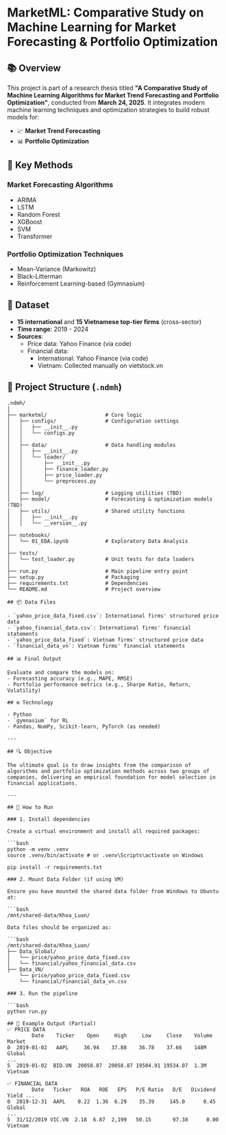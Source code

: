 # MarketML: Comparative Study on Machine Learning for Market Forecasting & Portfolio Optimization

## 📚 Overview

This project is part of a research thesis titled **"A Comparative Study of Machine Learning Algorithms for Market Trend Forecasting and Portfolio Optimization"**, conducted from **March 24, 2025**. It integrates modern machine learning techniques and optimization strategies to build robust models for:

- 📈 **Market Trend Forecasting**
- 📊 **Portfolio Optimization**

## 🧠 Key Methods

### Market Forecasting Algorithms
- ARIMA
- LSTM
- Random Forest
- XGBoost
- SVM
- Transformer

### Portfolio Optimization Techniques
- Mean-Variance (Markowitz)
- Black-Litterman
- Reinforcement Learning-based (Gymnasium)

## 🏢 Dataset

- **15 international** and **15 Vietnamese top-tier firms** (cross-sector)
- **Time range**: 2019 - 2024
- **Sources**:
  - Price data: Yahoo Finance (via code)
  - Financial data: 
    - International: Yahoo Finance (via code)
    - Vietnam: Collected manually on vietstock.vn

## 📁 Project Structure (`.ndmh`)

```plaintext
.ndmh/
│
├── marketml/                   # Core logic
│   ├── configs/                # Configuration settings
│   │   ├── __init__.py
│   │   └── configs.py
│   │
│   ├── data/                   # Data handling modules
│   │   ├── __init__.py
│   │   └── loader/
│   │       ├── __init__.py
│   │       ├── finance_loader.py
│   │       ├── price_loader.py
│   │       └── preprocess.py
│   │
│   ├── log/                    # Logging utilities (TBD)
│   ├── model/                  # Forecasting & optimization models (TBD)
│   ├── utils/                  # Shared utility functions
│   │   ├── __init__.py
│   │   └── __version__.py
│
├── notebooks/
│   └── 01_EDA.ipynb            # Exploratory Data Analysis
│
├── tests/
│   └── test_loader.py          # Unit tests for data loaders
│
├── run.py                      # Main pipeline entry point
├── setup.py                    # Packaging
├── requirements.txt            # Dependencies
└── README.md                   # Project overview

## 📦 Data Files

- `yahoo_price_data_fixed.csv`: International firms' structured price data
- `yahoo_financial_data.csv`: International firms' financial statements
- `yahoo_price_data_fixed`: Vietnam firms' structured price data
- `financial_data_vn`: Vietnam firms' financial statements

## 📊 Final Output

Evaluate and compare the models on:
- Forecasting accuracy (e.g., MAPE, RMSE)
- Portfolio performance metrics (e.g., Sharpe Ratio, Return, Volatility)

## ⚙️ Technology

- Python
- `gymnasium` for RL
- Pandas, NumPy, Scikit-learn, PyTorch (as needed)

---

## 🔍 Objective

The ultimate goal is to draw insights from the comparison of algorithms and portfolio optimization methods across two groups of companies, delivering an empirical foundation for model selection in financial applications.

---

## 🚀 How to Run

### 1. Install dependencies

Create a virtual environment and install all required packages:

```bash
python -m venv .venv
source .venv/bin/activate # or .venv\Scripts\activate on Windows

pip install -r requirements.txt

### 2. Mount Data Folder (if using VM)

Ensure you have mounted the shared data folder from Windows to Ubuntu at:

```bash
/mnt/shared-data/Khoa_Luan/

Data files should be organized as:

```bash
/mnt/shared-data/Khoa_Luan/
├── Data_Global/
│   └── price/yahoo_price_data_fixed.csv
│   └── financial/yahoo_financial_data.csv
├── Data_VN/
    └── price/yahoo_price_data_fixed.csv
    └── financial/financial_data_vn.csv

### 3. Run the pipeline

```bash
python run.py

## 🔬 Example Output (Partial)
✅ PRICE DATA
        Date    Ticker    Open     High     Low     Close    Volume   Market
0  2019-01-02   AAPL     36.94    37.88    36.78    37.66    148M     Global
...
5  2019-01-02  BID.VN  20058.87  20058.87 19504.91 19534.07  1.3M     Vietnam

✅ FINANCIAL DATA
        Date   Ticker   ROA   ROE   EPS   P/E Ratio   D/E   Dividend Yield ...
0  2019-12-31  AAPL    0.22  1.36  6.29    35.39     145.0      0.45         Global
...
5  31/12/2019 VIC.VN  2.18  6.87  2,199   50.15       97.38      0.00        Vietnam
